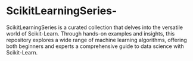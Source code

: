 # ScikitLearningSeries-
ScikitLearningSeries is a curated collection that delves into the versatile world of Scikit-Learn. Through hands-on examples and insights, this repository explores a wide range of machine learning algorithms, offering both beginners and experts a comprehensive guide to data science with Scikit-Learn.
